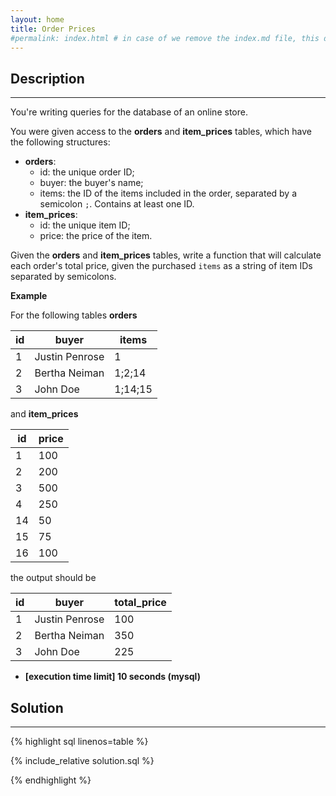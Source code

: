 ```yaml
---
layout: home
title: Order Prices
#permalink: index.html # in case of we remove the index.md file, this doc will be the index page
---
```


<div class="row">
<div class="columnStmt" markdown="1">

## Description

---

You're writing queries for the database of an online store.

You were given access to the **orders** and **item_prices** tables, which have the following structures:

- **orders**:
  - id: the unique order ID;
  - buyer: the buyer's name;
  - items: the ID of the items included in the order, separated by a semicolon <code>;</code>. Contains at least one ID.
- **item_prices**:
  - id: the unique item ID;
  - price: the price of the item.

Given the **orders** and **item_prices** tables, write a function that will calculate each order's total price, given the purchased <code>items</code> as a string of item IDs separated by semicolons.

**Example**

For the following tables **orders**

| id  | buyer          | items   |
| --- | -------------- | ------- |
| 1   | Justin Penrose | 1       |
| 2   | Bertha Neiman  | 1;2;14  |
| 3   | John Doe       | 1;14;15 |

and **item_prices**

| id  | price |
| --- | ----- |
| 1   | 100   |
| 2   | 200   |
| 3   | 500   |
| 4   | 250   |
| 14  | 50    |
| 15  | 75    |
| 16  | 100   |

the output should be

| id  | buyer          | total_price |
| --- | -------------- | ----------- |
| 1   | Justin Penrose | 100         |
| 2   | Bertha Neiman  | 350         |
| 3   | John Doe       | 225         |

- **[execution time limit] 10 seconds (mysql)**

</div>
<div class="columnSol" markdown="1">

## Solution

---

{% highlight sql linenos=table %}

{% include_relative solution.sql %}

{% endhighlight %}

</div>
</div>
